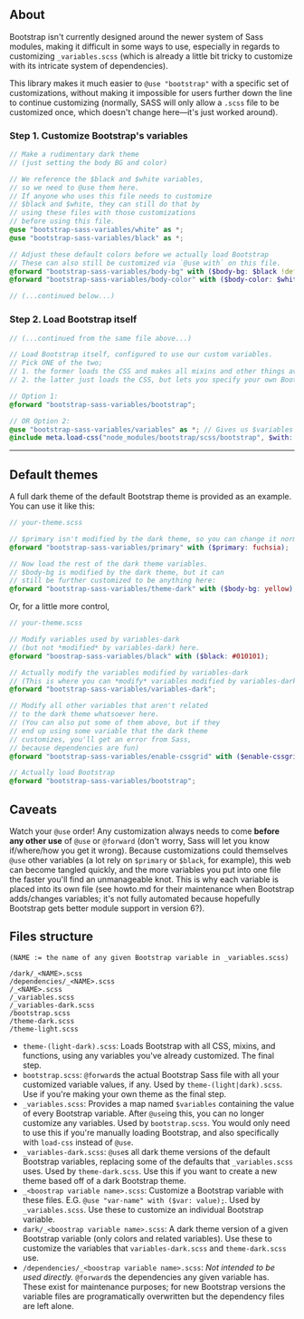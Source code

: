 ## About

Bootstrap isn't currently designed around the newer system of Sass modules, making it difficult in some ways to use, especially in regards to customizing `_variables.scss` (which is already a little bit tricky to customize with its intricate system of dependencies).

This library makes it much easier to `@use "bootstrap"` with a specific set of customizations, without making it impossible for users further down the line to continue customizing (normally, SASS will only allow a `.scss` file to be customized once, which doesn't change here&mdash;it's just worked around).

### Step 1. Customize Bootstrap's variables
````scss
// Make a rudimentary dark theme
// (just setting the body BG and color)

// We reference the $black and $white variables,
// so we need to @use them here.
// If anyone who uses this file needs to customize
// $black and $white, they can still do that by
// using these files with those customizations
// before using this file.
@use "bootstrap-sass-variables/white" as *;
@use "bootstrap-sass-variables/black" as *;

// Adjust these default colors before we actually load Bootstrap
// These can also still be customized via `@use with` on this file.
@forward "bootstrap-sass-variables/body-bg" with ($body-bg: $black !default);
@forward "bootstrap-sass-variables/body-color" with ($body-color: $white !default);

// (...continued below...)
````
### Step 2. Load Bootstrap itself
````scss
// (...continued from the same file above...)

// Load Bootstrap itself, configured to use our custom variables.
// Pick ONE of the two;
// 1. the former loads the CSS and makes all mixins and other things available, and
// 2. the latter just loads the CSS, but lets you specify your own Bootstrap file.

// Option 1:
@forward "bootstrap-sass-variables/bootstrap";

// OR Option 2:
@use "bootstrap-sass-variables/variables" as *; // Gives us $variables
@include meta.load-css("node_modules/bootstrap/scss/bootstrap", $with: $variables);
````

----
## Default themes
A full dark theme of the default Bootstrap theme is provided as an example. You can use it like this:

````scss
// your-theme.scss

// $primary isn't modified by the dark theme, so you can change it normally here.
@forward "bootstrap-sass-variables/primary" with ($primary: fuchsia);

// Now load the rest of the dark theme variables. 
// $body-bg is modified by the dark theme, but it can
// still be further customized to be anything here:
@forward "bootstrap-sass-variables/theme-dark" with ($body-bg: yellow);
````

Or, for a little more control,
````scss
// your-theme.scss

// Modify variables used by variables-dark 
// (but not *modified* by variables-dark) here.
@forward "boostrap-sass-variables/black" with ($black: #010101);

// Actually modify the variables modified by variables-dark
// (This is where you can *modify* variables modified by variables-dark)
@forward "bootstrap-sass-variables/variables-dark";

// Modify all other variables that aren't related
// to the dark theme whatsoever here.
// (You can also put some of them above, but if they
// end up using some variable that the dark theme
// customizes, you'll get an error from Sass,
// because dependencies are fun)
@forward "bootstrap-sass-variables/enable-cssgrid" with ($enable-cssgrid: true);

// Actually load Bootstrap
@forward "bootstrap-sass-variables/bootstrap";

````

## Caveats
Watch your `@use` order! Any customization always needs to come **before any other use** of `@use` or `@forward` (don't worry, Sass will let you know if/where/how you get it wrong). Because customizations could themselves `@use` other variables (a lot rely on `$primary` or `$black`, for example), this web can become tangled quickly, and the more variables you put into one file the faster you'll find an unmanageable knot. This is why each variable is placed into its own file (see howto.md for their maintenance when Bootstrap adds/changes variables; it's not fully automated because hopefully Bootstrap gets better module support in version 6?).

## Files structure
````
(NAME := the name of any given Bootstrap variable in _variables.scss)

/dark/_<NAME>.scss
/dependencies/_<NAME>.scss
/_<NAME>.scss
/_variables.scss
/_variables-dark.scss
/bootstrap.scss
/theme-dark.scss
/theme-light.scss
````

* `theme-(light-dark).scss`: Loads Bootstrap with all CSS, mixins, and functions, using any variables you've already customized. The final step.
* `bootstrap.scss`: `@forward`s the actual Bootstrap Sass file with all your customized variable values, if any. Used by `theme-(light|dark).scss`. Use if you're making your own theme as the final step.
* `_variables.scss`: Provides a map named `$variables` containing the value of every Bootstrap variable. After `@use`ing this, you can no longer customize any variables. Used by `bootstrap.scss`. You would only need to use this if you're manually loading Bootstrap, and also specifically with `load-css` instead of `@use`.
* `_variables-dark.scss`: `@use`s all dark theme versions of the default Bootstrap variables, replacing some of the defaults that `_variables.scss` uses. Used by `theme-dark.scss`. Use this if you want to create a new theme based off of a dark Bootstrap theme.
* `_<boostrap variable name>.scss`: Customize a Bootstrap variable with these files.  E.G. `@use "var-name" with ($var: value);`. Used by `_variables.scss`. Use these to customize an individual Bootstrap variable.
* `dark/_<boostrap variable name>.scss`: A dark theme version of a given Bootstrap variable (only colors and related variables). Use these to customize the variables that `variables-dark.scss` and `theme-dark.scss` use.
* `/dependencies/_<boostrap variable name>.scss`: *Not intended to be used directly.* `@forward`s the dependencies any given variable has. These exist for maintenance purposes; for new Bootstrap versions the variable files are programatically overwritten but the dependency files are left alone.